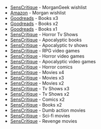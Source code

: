 * [SensCritique](https://www.senscritique.com/MorganGeek/collection/wish/all/all/all/all/all/all/all/list/page-1) - MorganGeek wishlist
* [Amazon](https://www.amazon.fr/gp/registry/wishlist/14HF95ODPK8AI/) - Morgan wishlist
* [Goodreads](https://www.goodreads.com/review/list/17205528?shelf=to-read-x3) - Books x3
* [Goodreads](https://www.goodreads.com/review/list/17205528?shelf=to-read-x2) - Books x2
* [Goodreads](https://www.goodreads.com/review/list/17205528?shelf=to-read) - Books x1
* [SensCritique](https://www.senscritique.com/liste/Envies_d_horreur/1038603) - Horror Tv Shows
* [SensCritique](https://www.senscritique.com/liste/Mes_envies_apocalyptiques/276932) - Apocalyptic books
* [SensCritique](https://www.senscritique.com/liste/Envies_Apocalyptiques/478830) - Apocalyptic tv shows
* [SensCritique](https://www.senscritique.com/liste/Envies_de_RPG/494080) - RPG video games
* [SensCritique](https://www.senscritique.com/liste/Envies_d_horreur/492442) - Horror video games
* [SensCritique](https://www.senscritique.com/liste/Envies_apocalyptiques/492439) - Apocalyptic video games
* [SensCritique](https://www.senscritique.com/liste/Envies_d_horreur/853562) - Horror comics
* [SensCritique](https://www.senscritique.com/liste/Envies_x4/1802277) - Movies x4
* [SensCritique](https://www.senscritique.com/liste/Envies_x3/1521649) - Movies x3
* [SensCritique](https://www.senscritique.com/liste/Envies_x2/1455499) - Movies x2
* [SensCritique](https://www.senscritique.com/liste/Envies_x3/1699429) - Tv Shows x3
* [SensCritique](https://www.senscritique.com/liste/Envies_x2/1461846) - Tv Shows x2
* [SensCritique](https://www.senscritique.com/liste/Envies_x2/1586559) - Comics x2
* [SensCritique](https://www.senscritique.com/liste/Envies_x2/1469427) - Books x2
* [SensCritique](https://www.senscritique.com/liste/Envies_de_gloire_et_de_heros_de_la_baston_quoi/562578) - Dumb action movies  
* [SensCritique](https://www.senscritique.com/liste/Envies_de_films_de_science_fiction/1041728) - Sci-fi movies  
* [SensCritique](https://www.senscritique.com/liste/Envies_de_films_a_venger/1552465) - Revenge movies 
